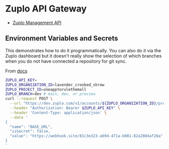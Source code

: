 # Zuplo API Gateway

- [Zuplo Management API](https://dev.zuplo.com/docs/routes)

## Environment Variables and Secrets

This demonstrates how to do it programmatically. You can also do it via the Zuplo dashboard but it doesn't really show the selection of which branches when you do not have connected a repository for git sync.

From [docs](https://dev.zuplo.com/docs/routes#creates-a-variable)

```sh
ZUPLO_API_KEY=
ZUPLO_ORGANIZATION_ID=lavender_crooked_shrew
ZUPLO_PROJECT_ID=oneapptorulethemall
ZUPLO_BRANCH=dev # main, dev, or preview
curl --request POST \
  --url "https://dev.zuplo.com/v1/accounts/${ZUPLO_ORGANIZATION_ID}/projects/${ZUPLO_PROJECT_ID}/branches/${ZUPLO_BRANCH}/variables" \
  --header "Authorization: Bearer $ZUPLO_API_KEY" \
  --header 'Content-Type: application/json' \
  --data '
{
  "name": "BASE_URL",
  "isSecret": false,
  "value": "https://webhook.site/81c3e323-a694-471a-b081-82a2084af26a"
}
'
```
